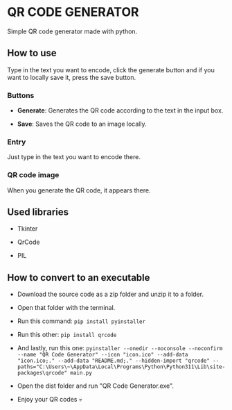 # QR CODE GENERATOR

Simple QR code generator made with python.

## How to use

Type in the text you want to encode, click the generate button and if you want to locally save it, press the save button.

### Buttons

- **Generate**: Generates the QR code according to the text in the input box.

- **Save**: Saves the QR code to an image locally.

### Entry

Just type in the text you want to encode there.

### QR code image

When you generate the QR code, it appears there.

## Used libraries

- Tkinter

- QrCode

- PIL

## How to convert to an executable

- Download the source code as a zip folder and unzip it to a folder.

- Open that folder with the terminal.

- Run this command:
` pip install pyinstaller `

- Run this other:
` pip install qrcode `

- And lastly, run this one:
` pyinstaller --onedir --noconsole --noconfirm --name "QR Code Generator" --icon "icon.ico" --add-data "icon.ico;." --add-data "README.md;." --hidden-import "qrcode" --paths="C:\Users\~\AppData\Local\Programs\Python\Python311\Lib\site-packages\qrcode" main.py `

- Open the dist folder and run "QR Code Generator.exe".

- Enjoy your QR codes :skull:
